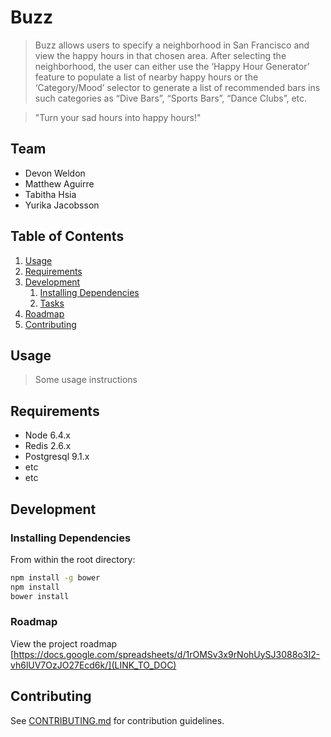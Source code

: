 # Buzz

> Buzz allows users to specify a neighborhood in San Francisco and view the happy hours in that chosen area.  After selecting the neighborhood, the user can either use the ‘Happy Hour Generator’ feature to populate a list of nearby happy hours or the ‘Category/Mood’ selector to generate a list of recommended bars ins such categories as “Dive Bars”, “Sports Bars”, “Dance Clubs”, etc.

> "Turn your sad hours into happy hours!"

## Team

  - Devon Weldon
  - Matthew Aguirre
  - Tabitha Hsia
  - Yurika Jacobsson

## Table of Contents

1. [Usage](#Usage)
1. [Requirements](#requirements)
1. [Development](#development)
    1. [Installing Dependencies](#installing-dependencies)
    1. [Tasks](#tasks)
1. [Roadmap](#roadmap)
1. [Contributing](#contributing)

## Usage

> Some usage instructions

## Requirements

- Node 6.4.x
- Redis 2.6.x
- Postgresql 9.1.x
- etc
- etc

## Development

### Installing Dependencies

From within the root directory:

```sh
npm install -g bower
npm install
bower install
```

### Roadmap

View the project roadmap [https://docs.google.com/spreadsheets/d/1rOMSv3x9rNohUySJ3088o3I2-vh6lUV7OzJO27Ecd6k/](LINK_TO_DOC)


## Contributing

See [CONTRIBUTING.md](CONTRIBUTING.md) for contribution guidelines.
